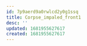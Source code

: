 ```yaml
---
id: 7p9aerd9a0rwlcd2y0g1ssq
title: Corpse_impaled_front1
desc: ''
updated: 1681955627617
created: 1681955627617
---
```

